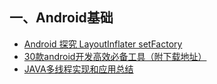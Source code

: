 ## 一、Android基础
- [ Android 探究 LayoutInflater setFactory](http://blog.csdn.net/lmj623565791/article/details/51503977)
- [30款android开发高效必备工具（附下载地址）](http://www.cniao5.com/forum/thread/1744a590cb5f11e7b6be00163e0230fa)
- [JAVA多线程实现和应用总结](http://www.cnblogs.com/yezhenhan/archive/2010/01/09/2317636.html)